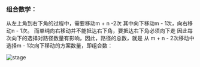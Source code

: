 ### 组合数学：  

从左上角到右下角的过程中，需要移动m + n -2次
其中向下移动m - 1次，向右移动n - 1次。
而单纯向右移动并不能抵达右下角，要抵达右下角必须向下走
因此每次向下的选择对路径数量有影响，因此，路径的总数，就是
从 m + n - 2次移动中选择m - 1次向下移动的方案数量，即组合数： 

![stage](../zuhe.jpg)
